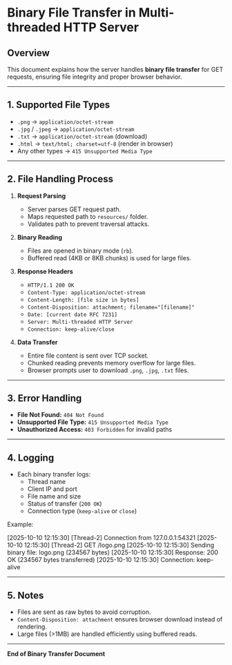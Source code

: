 # Binary File Transfer in Multi-threaded HTTP Server

## Overview
This document explains how the server handles **binary file transfer** for GET requests, ensuring file integrity and proper browser behavior.

---

## 1. Supported File Types
- `.png` → `application/octet-stream`
- `.jpg` / `.jpeg` → `application/octet-stream`
- `.txt` → `application/octet-stream` (download)
- `.html` → `text/html; charset=utf-8` (render in browser)
- Any other types → `415 Unsupported Media Type`

---

## 2. File Handling Process

1. **Request Parsing**
   - Server parses GET request path.
   - Maps requested path to `resources/` folder.
   - Validates path to prevent traversal attacks.

2. **Binary Reading**
   - Files are opened in binary mode (`rb`).
   - Buffered read (4KB or 8KB chunks) is used for large files.

3. **Response Headers**
   - `HTTP/1.1 200 OK`
   - `Content-Type: application/octet-stream`
   - `Content-Length: [file size in bytes]`
   - `Content-Disposition: attachment; filename="[filename]"`
   - `Date: [current date RFC 7231]`
   - `Server: Multi-threaded HTTP Server`
   - `Connection: keep-alive/close`

4. **Data Transfer**
   - Entire file content is sent over TCP socket.
   - Chunked reading prevents memory overflow for large files.
   - Browser prompts user to download `.png`, `.jpg`, `.txt` files.

---

## 3. Error Handling
- **File Not Found:** `404 Not Found`
- **Unsupported File Type:** `415 Unsupported Media Type`
- **Unauthorized Access:** `403 Forbidden` for invalid paths

---

## 4. Logging
- Each binary transfer logs:
  - Thread name
  - Client IP and port
  - File name and size
  - Status of transfer (`200 OK`)
  - Connection type (`keep-alive` or `close`)

Example:

[2025-10-10 12:15:30] [Thread-2] Connection from 127.0.0.1:54321
[2025-10-10 12:15:30] [Thread-2] GET /logo.png
[2025-10-10 12:15:30] Sending binary file: logo.png (234567 bytes)
[2025-10-10 12:15:30] Response: 200 OK (234567 bytes transferred)
[2025-10-10 12:15:30] Connection: keep-alive


---

## 5. Notes
- Files are sent as raw bytes to avoid corruption.
- `Content-Disposition: attachment` ensures browser download instead of rendering.
- Large files (>1MB) are handled efficiently using buffered reads.

---

**End of Binary Transfer Document**

